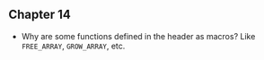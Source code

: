 ## Chapter 14

- Why are some functions defined in the header as macros? Like `FREE_ARRAY`, `GROW_ARRAY`, etc. 